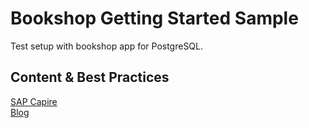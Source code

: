 # Bookshop Getting Started Sample

Test setup with bookshop app for PostgreSQL.

## Content & Best Practices

[SAP Capire](https://cap.cloud.sap/docs/guides/databases-postgres#using-cds-deploy)\
[Blog](https://blogs.sap.com/2023/07/12/run-and-deploy-sap-cap-node.js-or-java-with-postgresql-on-sap-btp-cloud-foundry/)